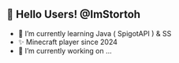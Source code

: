 ## 👋 Hello Users! @ImStortoh

- 🌱 I’m currently learning Java ( SpigotAPI ) & SS
- ✨ Minecraft player since 2024
- 🔭 I’m currently working on ...
